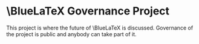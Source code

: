 \BlueLaTeX Governance Project
=============================

This project is where the future of \BlueLaTeX is discussed.
Governance of the project is public and anybody can take part of it.
